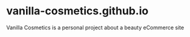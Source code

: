 # vanilla-cosmetics.github.io
Vanilla Cosmetics is a personal project about a beauty eCommerce site
